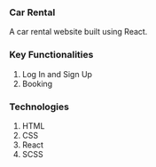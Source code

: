 ### Car Rental

A car rental website built using React.

### Key Functionalities

1. Log In and Sign Up
2. Booking

### Technologies

1. HTML
2. CSS
3. React
4. SCSS
